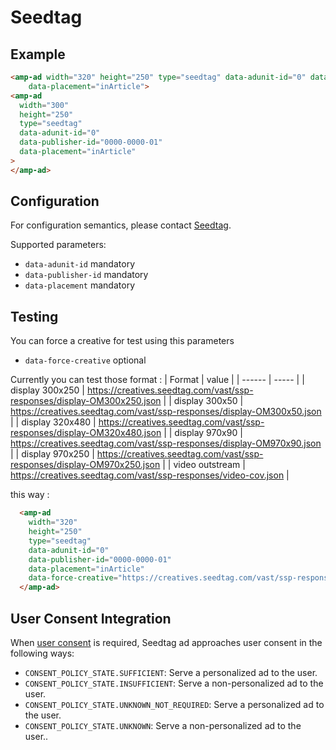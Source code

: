<!---
Copyright 2015 The AMP HTML Authors. All Rights Reserved.

Licensed under the Apache License, Version 2.0 (the "License");
you may not use this file except in compliance with the License.
You may obtain a copy of the License at

      http://www.apache.org/licenses/LICENSE-2.0

Unless required by applicable law or agreed to in writing, software
distributed under the License is distributed on an "AS-IS" BASIS,
WITHOUT WARRANTIES OR CONDITIONS OF ANY KIND, either express or implied.
See the License for the specific language governing permissions and
limitations under the License.
-->
# Seedtag

## Example

```html
<amp-ad width="320" height="250" type="seedtag" data-adunit-id="0" data-publisher-id="0000-0000-01"
    data-placement="inArticle">
<amp-ad
  width="300"
  height="250"
  type="seedtag"
  data-adunit-id="0"
  data-publisher-id="0000-0000-01"
  data-placement="inArticle"
>
</amp-ad>
```

## Configuration

For configuration semantics, please contact [Seedtag](https://www.seedtag.com/contact/).

Supported parameters:

-   `data-adunit-id` mandatory
-   `data-publisher-id` mandatory
-   `data-placement` mandatory

## Testing
You can force a creative for test using this parameters
-   `data-force-creative` optional

Currently you can test those format : 
| Format | value |
| ------ | ----- |
| display 300x250 | https://creatives.seedtag.com/vast/ssp-responses/display-OM300x250.json |
| display 300x50 | https://creatives.seedtag.com/vast/ssp-responses/display-OM300x50.json |
| display 320x480 | https://creatives.seedtag.com/vast/ssp-responses/display-OM320x480.json |
| display 970x90 | https://creatives.seedtag.com/vast/ssp-responses/display-OM970x90.json |
| display 970x250 | https://creatives.seedtag.com/vast/ssp-responses/display-OM970x250.json |
| video outstream | https://creatives.seedtag.com/vast/ssp-responses/video-cov.json |

this way : 
```html
  <amp-ad
    width="320"
    height="250"
    type="seedtag"
    data-adunit-id="0"
    data-publisher-id="0000-0000-01"
    data-placement="inArticle"
    data-force-creative="https://creatives.seedtag.com/vast/ssp-responses/display-OM300x250.json">
  </amp-ad>
```

## User Consent Integration

When [user consent](https://github.com/ampproject/amphtml/blob/main/extensions/amp-consent/amp-consent.md#blocking-behaviors) is required, Seedtag ad approaches user consent in the following ways:

-   `CONSENT_POLICY_STATE.SUFFICIENT`: Serve a personalized ad to the user.
-   `CONSENT_POLICY_STATE.INSUFFICIENT`: Serve a non-personalized ad to the user.
-   `CONSENT_POLICY_STATE.UNKNOWN_NOT_REQUIRED`: Serve a personalized ad to the user.
-   `CONSENT_POLICY_STATE.UNKNOWN`: Serve a non-personalized ad to the user..
